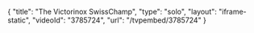 {
    "title": "The Victorinox SwissChamp",
    "type": "solo",
    "layout": "iframe-static",
    "videoId": "3785724",
    "url": "\/tvpembed\/3785724"
}